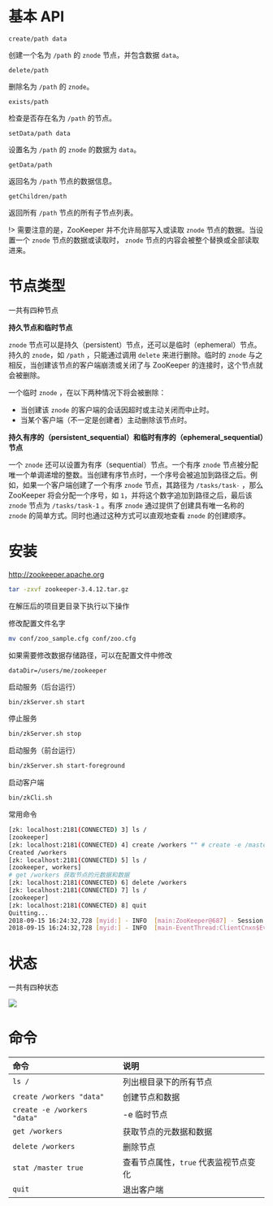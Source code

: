 # 基本 API

`create/path data`

创建一个名为 `/path` 的 `znode` 节点，并包含数据 `data`。

`delete/path`

删除名为 `/path` 的 `znode`。

`exists/path`

检查是否存在名为 `/path` 的节点。

`setData/path data`

设置名为 `/path` 的 `znode` 的数据为 `data`。

`getData/path`

返回名为 `/path` 节点的数据信息。

`getChildren/path`

返回所有 `/path` 节点的所有子节点列表。

!> 需要注意的是，ZooKeeper 并不允许局部写入或读取 `znode` 节点的数据。当设置一个 `znode` 节点的数据或读取时， `znode` 节点的内容会被整个替换或全部读取进来。

# 节点类型

一共有四种节点

**持久节点和临时节点**

`znode` 节点可以是持久（persistent）节点，还可以是临时（ephemeral）节点。持久的 `znode`，如 `/path` ，只能通过调用 `delete` 来进行删除。临时的 `znode` 与之相反，当创建该节点的客户端崩溃或关闭了与 ZooKeeper 的连接时，这个节点就会被删除。

一个临时 `znode` ，在以下两种情况下将会被删除：

* 当创建该 `znode` 的客户端的会话因超时或主动关闭而中止时。
* 当某个客户端（不一定是创建者）主动删除该节点时。

**持久有序的（persistent_sequential）和临时有序的（ephemeral_sequential）节点**

一个 `znode` 还可以设置为有序（sequential）节点。一个有序 `znode` 节点被分配唯一个单调递增的整数。当创建有序节点时，一个序号会被追加到路径之后。例如，如果一个客户端创建了一个有序 `znode` 节点，其路径为 `/tasks/task-` ，那么 ZooKeeper 将会分配一个序号，如 `1`，并将这个数字追加到路径之后，最后该 `znode` 节点为 `/tasks/task-1` 。有序 `znode` 通过提供了创建具有唯一名称的 `znode` 的简单方式。同时也通过这种方式可以直观地查看 `znode` 的创建顺序。

# 安装

http://zookeeper.apache.org

``` bash
tar -zxvf zookeeper-3.4.12.tar.gz
```

在解压后的项目更目录下执行以下操作

修改配置文件名字

``` bash
mv conf/zoo_sample.cfg conf/zoo.cfg
```

如果需要修改数据存储路径，可以在配置文件中修改

```
dataDir=/users/me/zookeeper
```

启动服务（后台运行）

``` bash
bin/zkServer.sh start
```

停止服务

``` bash
bin/zkServer.sh stop
```

启动服务（前台运行）

``` bash
bin/zkServer.sh start-foreground
```

启动客户端

``` bash
bin/zkCli.sh
```

常用命令

``` bash
[zk: localhost:2181(CONNECTED) 3] ls /
[zookeeper]
[zk: localhost:2181(CONNECTED) 4] create /workers "" # create -e /master 临时节点
Created /workers
[zk: localhost:2181(CONNECTED) 5] ls /
[zookeeper, workers]
# get /workers 获取节点的元数据和数据
[zk: localhost:2181(CONNECTED) 6] delete /workers
[zk: localhost:2181(CONNECTED) 7] ls /
[zookeeper]
[zk: localhost:2181(CONNECTED) 8] quit
Quitting...
2018-09-15 16:24:32,728 [myid:] - INFO  [main:ZooKeeper@687] - Session: 0x100001b72600000 closed
2018-09-15 16:24:32,728 [myid:] - INFO  [main-EventThread:ClientCnxn$EventThread@521] - EventThread shut down for session: 0x100001b72600000
```

# 状态

一共有四种状态

![](https://pikachu666.oss-cn-hongkong.aliyuncs.com/images/20180915163142.png)

# 命令

| 命令 | 说明 | 
|:-----|:--------
| `ls /` | 列出根目录下的所有节点
| `create /workers "data"` | 创建节点和数据
| `create -e /workers "data"` | -e 临时节点
| `get /workers` | 获取节点的元数据和数据
| `delete /workers` | 删除节点
| `stat /master true` | 查看节点属性，`true` 代表监视节点变化
| `quit` | 退出客户端
